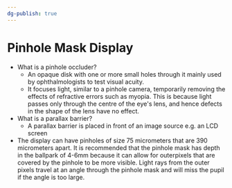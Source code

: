 ```yaml
---
dg-publish: true
---
```

#  Pinhole Mask  Display
- What is a pinhole occluder?
	- An opaque disk with one or more small holes through it mainly used by ophthalmologists to test visual acuity.  
	- It focuses light, similar to a pinhole camera, temporarily removing the effects of refractive errors such as myopia. This is because light passes only through the centre of the eye's lens, and hence defects in the shape of the lens  have no  effect.  
- What is a parallax barrier?
	- A parallax barrier  is placed in front of an image source e.g. an LCD screen
- The display can have pinholes of  size 75 micrometers that are 390 micrometers apart. It is recommended that the pinhole mask has depth in the ballpark of 4-6mm because it  can allow for outerpixels that are covered by the pinhole  to be more visible. Light rays  from the  outer pixels travel at an angle through the pinhole mask and will miss the pupil if the angle is too large.


